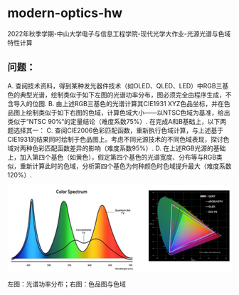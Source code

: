 # modern-optics-hw

2022年秋季学期-中山大学电子与信息工程学院-现代光学大作业-光源光谱与色域特性计算

## 问题：

A. 查阅技术资料，得到某种发光器件技术（如OLED、QLED、LED）中RGB三基色的典型光谱，绘制类似于如下左图的光谱功率分布，图必须完全由程序生成，不含导入的位图.
B. 由上述RGB三基色的光谱计算其CIE1931 XYZ色品坐标，并在色品图上绘制类似于如下右图的色域，计算色域大小——以NTSC色域为基准，给出类似于“NTSC 90%“的定量结论（难度系数75%）.
在完成A和B基础上，以下两题选择其一：
C. 查阅CIE2006色彩匹配函数，重新执行色域计算，与上述基于CIE1931的结果同时绘制于色品图上。考虑不同光源技术的不同色域表现，探讨色域对两种色彩匹配函数差异的影响（难度系数95%）.
D. 在上述RGB光源的基础上，加入第四个基色（如黄色），假定第四个基色的光谱宽度、分布等与RGB类似，重新计算此时的色域，分析第四个基色为何种颜色时色域提升最大（难度系数120%）.




![1667878868245](./assets/1667878868245.png)

左图：光谱功率分布；右图：色品图与色域
